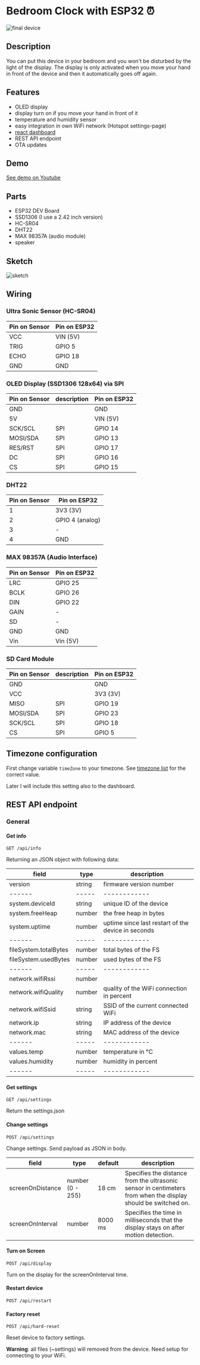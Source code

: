 # Bedroom Clock with ESP32 ⏰

![final device](/docs/device.webp)

## Description

You can put this device in your bedroom and you won't be disturbed by the light of the display. The display is only activated when you move your hand in front of the device and then it automatically goes off again.

## Features

- OLED display
- display turn on if you move your hand in front of it
- temperature and humidity sensor
- easy integration in own WiFi network (Hotspot settings-page)
- [react dashboard](https://github.com/coding-lemur/bed-room-clock-dashboard)
- REST API endpoint
- OTA updates

## Demo

[See demo on Youtube](https://youtu.be/ncI8ftF5udI)

## Parts

- ESP32 DEV Board
- SSD1306 (I use a 2.42 inch version)
- HC-SR04
- DHT22
- MAX 98357A (audio module)
- speaker

## Sketch

![sketch](/docs/bed-room-clock-sketch_bb.png)

## Wiring

### Ultra Sonic Sensor (HC-SR04)

| Pin on Sensor | Pin on ESP32 |
| ------------- | ------------ |
| VCC           | VIN (5V)     |
| TRIG          | GPIO 5       |
| ECHO          | GPIO 18      |
| GND           | GND          |

### OLED Display (SSD1306 128x64) via SPI

| Pin on Sensor | description | Pin on ESP32 |
| ------------- | ----------- | ------------ |
| GND           |             | GND          |
| 5V            |             | VIN (5V)     |
| SCK/SCL       | SPI         | GPIO 14      |
| MOSI/SDA      | SPI         | GPIO 13      |
| RES/RST       | SPI         | GPIO 17      |
| DC            | SPI         | GPIO 16      |
| CS            | SPI         | GPIO 15      |

### DHT22

| Pin on Sensor  | Pin on ESP32    |
| -------------  | --------------- |
| 1              | 3V3 (3V)        |
| 2              | GPIO 4 (analog) |
| 3              | -               |
| 4              | GND             |

### MAX 98357A (Audio Interface)

| Pin on Sensor  | Pin on ESP32    |
| -------------  | --------------- |
| LRC            | GPIO 25         |
| BCLK           | GPIO 26         |
| DIN            | GPIO 22         |
| GAIN           | -               |
| SD             | -               |
| GND            | GND             |
| Vin            | Vin (5V)        |

### SD Card Module

| Pin on Sensor | description | Pin on ESP32 |
| ------------- | ----------- | ------------ |
| GND           |             | GND          |
| VCC           |             | 3V3 (3V)     |
| MISO          | SPI         | GPIO 19      |
| MOSI/SDA      | SPI         | GPIO 23      |
| SCK/SCL       | SPI         | GPIO 18      |
| CS            | SPI         | GPIO 5       |

## Timezone configuration

First change variable `timeZone` to your timezone. See [timezone list](https://github.com/nayarsystems/posix_tz_db/blob/master/zones.csv) for the correct value.

Later I will include this setting also to the dashboard.

## REST API endpoint

### General

#### Get info

```http
GET /api/info
```

Returning an JSON object with following data:

| field | type | description |
| ------| -----| ------------|
| version      | string     | firmware version number |
| ------| -----| ------------|
| system.deviceId      | string     | unique ID of the device |
| system.freeHeap      | number    | the free heap in bytes |
| system.uptime      | number    |  uptime since last restart of the device in seconds |
| ------| -----| ------------|
| fileSystem.totalBytes      | number    | total bytes of the FS |
| fileSystem.usedBytes      | number    | used bytes of the FS |
| ------| -----| ------------|
| network.wifiRssi      | number    |   |
| network.wifiQuality      | number    | quality of the WiFi connection in percent  |
| network.wifiSsid      | string    | SSID of the current connected WiFi  |
| network.ip      | string    | IP address of the device  |
| network.mac      | string    | MAC address of the device  |
| ------| -----| ------------|
| values.temp      | number    | temperature in °C  |
| values.humidity      | number    | humidity in percent  |
| ------| -----| ------------|

#### Get settings

```http
GET /api/settings
```

Return the settings.json

#### Change settings

```http
POST /api/settings
```

Change settings.
Send payload as JSON in body.

| field            | type             | default | description                                                                                                   |
| ---------------- | ---------------- | ------- | ------------------------------------------------------------------------------------------------------------- |
| screenOnDistance | number (0 - 255) | 18 cm   | Specifies the distance from the ultrasonic sensor in centimeters from when the display should be switched on. |
| screenOnInterval | number           | 8000 ms | Specifies the time in milliseconds that the display stays on after motion detection.                          |

#### Turn on Screen

```http
POST /api/display
```

Turn on the display for the screenOnInterval time.

#### Restart device

```http
POST /api/restart
```

#### Factory reset

```http
POST /api/hard-reset
```

Reset device to factory settings.

**Warning**: all files (~settings) will removed from the device. Need setup for connecting to your WiFi.
